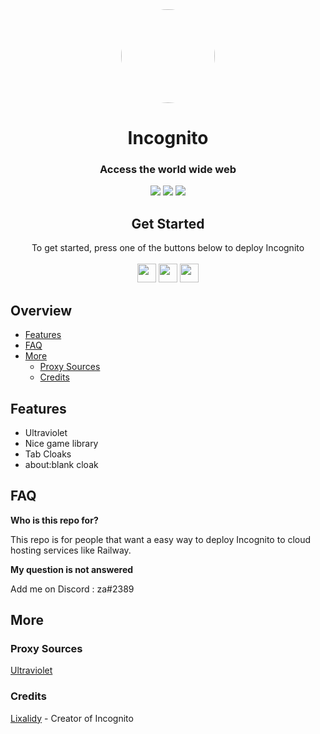 
<div align="center">
         
<img style="border-radius:50%" height="150px" src="https://raw.githubusercontent.com/Lixalidy/Incognito/main/static/index.svg">

<h1>Incognito</h1>

<h3>Access the world wide web</h3>
 
<a href="" alt="Made with NodeJS"><img src="https://img.shields.io/badge/Made%20with-Node.JS-6DA55F?style=for-the-badge&logo=node.js&logoColor=white"></a> 
<a href="https://github.com/Lixalidy/Incognito/issues/" alt="GitHub issues"><img src="https://img.shields.io/github/issues/Lixalidy/Incognito?style=for-the-badge"></a>
<a href="https://github.com/Lixalidy/Incognito/graphs/contributors/" alt=""><img src="https://img.shields.io/github/contributors/Lixalidy/Incog-dev?style=for-the-badge"></a>

</div>

<div align="center">
         <h2>Get Started</h2>
         <a>To get started, press one of the buttons below to deploy Incognito</a>
         <br>
         <br>
<a href="https://heroku.com/deploy?template=https://github.com/Lixalidy/Incognito"><img height="30px" src="https://img.shields.io/badge/heroku-%23430098.svg?style=for-the-badge&logo=heroku&logoColor=white"><img></a>
<a href="https://github.com/Lixalidy/Incognito/wiki/About-Replit..."><img height="30px" src="https://raw.githubusercontent.com/Lixalidy/Incognito/main/deploy/replit.svg"><img></a>
<a href="https://railway.app/new/template?template=https://github.com/Lixalidy/Incognito"><img height="30px" src="https://img.shields.io/badge/Railway-%234f0599.svg?style=for-the-badge&logo=railway&logoColor=white"><img></a>
</div>

## Overview

- [Features](#features)
- [FAQ](#faq)
- [More](#more)
  - [Proxy Sources](#proxy-sources)
  - [Credits](#credits)


## Features

- Ultraviolet
- Nice game library
- Tab Cloaks
- about:blank cloak

## FAQ

**Who is this repo for?**

This repo is for people that want a easy way to deploy Incognito to cloud hosting services like Railway.

**My question is not answered**

Add me on Discord : za#2389

## More

### Proxy Sources

[Ultraviolet](https://github.com/titaniumnetwork-dev/Ultraviolet)

### Credits

[Lixalidy](https://github.com/Lixalidy) - Creator of Incognito
